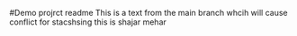 #Demo projrct readme
This is a text from the main branch whcih will cause conflict
for stacshsing
this is shajar mehar

<!--  1f0e572 -->
